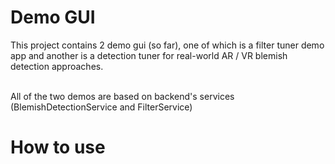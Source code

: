 # Demo GUI
This project contains 2 demo gui (so far), one of which is a filter tuner demo app and another is a detection tuner for real-world AR / VR blemish detection approaches. <br /><br />

All of the two demos are based on backend's services (BlemishDetectionService and FilterService)

# How to use
